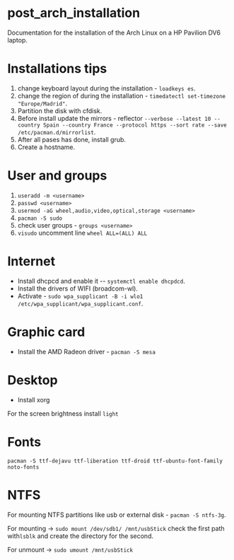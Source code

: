 # post_arch_installation

Documentation for the installation of the Arch Linux on a HP Pavilion DV6 laptop.

# Installations tips

1. change keyboard layout during the installation - `loadkeys es`.
2. change the region of during the installation - `timedatectl set-timezone "Europe/Madrid"`.
3. Partition the disk with cfdisk.
4. Before install update the mirrors - reflector `--verbose --latest 10 --country Spain --country France --protocol https --sort rate --save /etc/pacman.d/mirrorlist`.
5. After all pases has done, install grub.
6. Create a hostname.

# User and groups

1. `useradd -m <username>`
2. `passwd <username>`
3. `usermod -aG wheel,audio,video,optical,storage <username>`
4. `pacman -S sudo`
5. check user groups - `groups <username>`
6. `visudo` uncomment line `wheel ALL=(ALL) ALL`

# Internet

- Install dhcpcd and enable it -- `systemctl enable dhcpdcd`.
- Install the drivers of WIFI (broadcom-wl).
- Activate - `sudo wpa_supplicant -B -i wlo1 /etc/wpa_supplicant/wpa_supplicant.conf`.

# Graphic card

- Install the AMD Radeon driver - `pacman -S mesa` 

# Desktop

- Install xorg

For the screen brightness install `light`

# Fonts

`pacman -S ttf-dejavu ttf-liberation ttf-droid ttf-ubuntu-font-family noto-fonts`

# NTFS 

For mounting NTFS partitions like usb or external disk - `pacman -S ntfs-3g`.

For mounting -> `sudo mount /dev/sdb1/ /mnt/usbStick` check the first path with`lsblk` and create the directory for the second.

For unmount  -> `sudo umount /mnt/usbStick`
